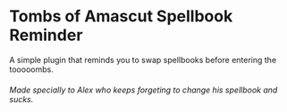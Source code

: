 # Tombs of Amascut Spellbook Reminder
A simple plugin that reminds you to swap spellbooks before entering the tooooombs.
###### Made specially to Alex who keeps forgeting to change his spellbook and sucks.